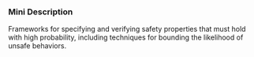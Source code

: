 ### Mini Description

Frameworks for specifying and verifying safety properties that must hold with high probability, including techniques for bounding the likelihood of unsafe behaviors.
